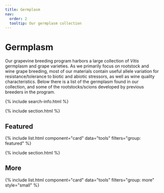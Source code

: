 ```yaml
---
title: Germplasm
nav:
  order: 2
  tooltip: Our germplasm collection
---
```


# <i class="fas fa-tools"></i>Germplasm

Our grapevine breeding program harbors a large collection of *Vitis* germplasm and grape varieties. As we primarily focus on rootstock and wine grape breeding, most of our materials contain useful allele variation for resistance/tolerance to biotic and abiotic stressors, as well as wine quality characteristics. Below there is a list of the germplasm found in our collection, and some of the rootstocks/scions developed by previous breeders in the program. 


{% include search-info.html %}

{% include section.html %}

## Featured

{% include list.html component="card" data="tools" filters="group: featured" %}

{% include section.html %}

## More

{% include list.html component="card" data="tools" filters="group: more" style="small" %}
